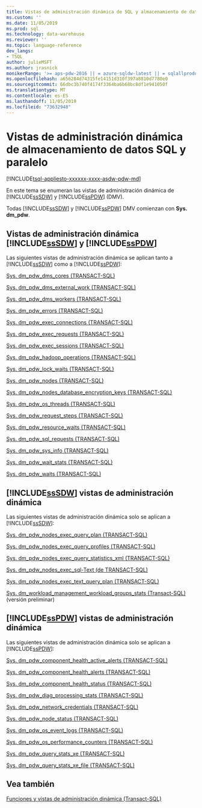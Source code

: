 ```yaml
---
title: Vistas de administración dinámica de SQL y almacenamiento de datos paralelos | Microsoft Docs
ms.custom: ''
ms.date: 11/05/2019
ms.prod: sql
ms.technology: data-warehouse
ms.reviewer: ''
ms.topic: language-reference
dev_langs:
- TSQL
author: julieMSFT
ms.author: jrasnick
monikerRange: '>= aps-pdw-2016 || = azure-sqldw-latest || = sqlallproducts-allversions'
ms.openlocfilehash: a656284d74315fe14151d310f397a8810d7780e0
ms.sourcegitcommit: 66dbc3b740f4174f3364ba6b68bc8df1e941050f
ms.translationtype: MT
ms.contentlocale: es-ES
ms.lasthandoff: 11/05/2019
ms.locfileid: "73632948"
---
```

# <a name="sql-and-parallel-data-warehouse-dynamic-management-views"></a>Vistas de administración dinámica de almacenamiento de datos SQL y paralelo
[!INCLUDE[tsql-appliesto-xxxxxx-xxxx-asdw-pdw-md](../../includes/tsql-appliesto-xxxxxx-xxxx-asdw-pdw-md.md)]

En este tema se enumeran las vistas de administración dinámica de [!INCLUDE[ssSDW](../../includes/sssdw-md.md)] y [!INCLUDE[ssPDW](../../includes/sspdw-md.md)] (DMV).  
  
 Todas [!INCLUDE[ssSDW](../../includes/sssdw-md.md)] y [!INCLUDE[ssPDW](../../includes/sspdw-md.md)] DMV comienzan con **Sys. dm_pdw**.  
  
## <a name="includesssdwincludessssdw-mdmd-and-includesspdwincludessspdw-mdmd-dynamic-management-views"></a>Vistas de administración dinámica [!INCLUDE[ssSDW](../../includes/sssdw-md.md)] y [!INCLUDE[ssPDW](../../includes/sspdw-md.md)]  
 Las siguientes vistas de administración dinámica se aplican tanto a [!INCLUDE[ssSDW](../../includes/sssdw-md.md)] como a [!INCLUDE[ssPDW](../../includes/sspdw-md.md)]:  
  
 [Sys. dm_pdw_dms_cores &#40;TRANSACT-SQL&#41;](../../relational-databases/system-dynamic-management-views/sys-dm-pdw-dms-cores-transact-sql.md)  
  
 [Sys. dm_pdw_dms_external_work &#40;TRANSACT-SQL&#41;](../../relational-databases/system-dynamic-management-views/sys-dm-pdw-dms-external-work-transact-sql.md)  
  
 [Sys. dm_pdw_dms_workers &#40;TRANSACT-SQL&#41;](../../relational-databases/system-dynamic-management-views/sys-dm-pdw-dms-workers-transact-sql.md)  
  
 [Sys. dm_pdw_errors &#40;TRANSACT-SQL&#41;](../../relational-databases/system-dynamic-management-views/sys-dm-pdw-errors-transact-sql.md)  
  
 [Sys. dm_pdw_exec_connections &#40;TRANSACT-SQL&#41;](../../relational-databases/system-dynamic-management-views/sys-dm-pdw-exec-connections-transact-sql.md)  
  
 [Sys. dm_pdw_exec_requests &#40;TRANSACT-SQL&#41;](../../relational-databases/system-dynamic-management-views/sys-dm-pdw-exec-requests-transact-sql.md)  
  
 [Sys. dm_pdw_exec_sessions &#40;TRANSACT-SQL&#41;](../../relational-databases/system-dynamic-management-views/sys-dm-pdw-exec-sessions-transact-sql.md)  
  
 [Sys. dm_pdw_hadoop_operations &#40;TRANSACT-SQL&#41;](../../relational-databases/system-dynamic-management-views/sys-dm-pdw-hadoop-operations-transact-sql.md)  
  
 [Sys. dm_pdw_lock_waits &#40;TRANSACT-SQL&#41;](../../relational-databases/system-dynamic-management-views/sys-dm-pdw-lock-waits-transact-sql.md)  
  
 [Sys. dm_pdw_nodes &#40;TRANSACT-SQL&#41;](../../relational-databases/system-dynamic-management-views/sys-dm-pdw-nodes-transact-sql.md)  
  
 [Sys. dm_pdw_nodes_database_encryption_keys &#40;TRANSACT-SQL&#41;](../../relational-databases/system-dynamic-management-views/sys-dm-pdw-nodes-database-encryption-keys-transact-sql.md)  
  
 [Sys. dm_pdw_os_threads &#40;TRANSACT-SQL&#41;](../../relational-databases/system-dynamic-management-views/sys-dm-pdw-os-threads-transact-sql.md)  
  
 [Sys. dm_pdw_request_steps &#40;TRANSACT-SQL&#41;](../../relational-databases/system-dynamic-management-views/sys-dm-pdw-request-steps-transact-sql.md)  
  
 [Sys. dm_pdw_resource_waits &#40;TRANSACT-SQL&#41;](../../relational-databases/system-dynamic-management-views/sys-dm-pdw-resource-waits-transact-sql.md)  
  
 [Sys. dm_pdw_sql_requests &#40;TRANSACT-SQL&#41;](../../relational-databases/system-dynamic-management-views/sys-dm-pdw-sql-requests-transact-sql.md)  
  
 [Sys. dm_pdw_sys_info &#40;TRANSACT-SQL&#41;](../../relational-databases/system-dynamic-management-views/sys-dm-pdw-sys-info-transact-sql.md)  
  
 [Sys. dm_pdw_wait_stats &#40;TRANSACT-SQL&#41;](../../relational-databases/system-dynamic-management-views/sys-dm-pdw-wait-stats-transact-sql.md)  
  
 [Sys. dm_pdw_waits &#40;TRANSACT-SQL&#41;](../../relational-databases/system-dynamic-management-views/sys-dm-pdw-waits-transact-sql.md)

## <a name="includesssdwincludessssdw-mdmd-dynamic-management-views"></a>[!INCLUDE[ssSDW](../../includes/sssdw-md.md)] vistas de administración dinámica 
 Las siguientes vistas de administración dinámica solo se aplican a [!INCLUDE[ssSDW](../../includes/sssdw-md.md)]:
 
[Sys. dm_pdw_nodes_exec_query_plan &#40;TRANSACT-SQL&#41;](../../relational-databases/system-dynamic-management-views/sys-dm-pdw-nodes-exec-query-plan-transact-sql.md)  

[Sys. dm_pdw_nodes_exec_query_profiles &#40;TRANSACT-SQL&#41;](../../relational-databases/system-dynamic-management-views/sys-dm-pdw-nodes-exec-query-profiles-transact-sql.md)  

[Sys. dm_pdw_nodes_exec_query_statistics_xml &#40;TRANSACT-SQL&#41;](../../relational-databases/system-dynamic-management-views/sys-dm-pdw-nodes-exec-query-statistics-xml-transact-sql.md)  

[Sys. dm_pdw_nodes_exec_sql-Text &#40;de TRANSACT-SQL&#41;](../../relational-databases/system-dynamic-management-views/sys-dm-pdw-nodes-exec-sql-text-transact-sql.md)  

[Sys. dm_pdw_nodes_exec_text_query_plan &#40;TRANSACT-SQL&#41;](../../relational-databases/system-dynamic-management-views/sys-dm-pdw-nodes-exec-text-query-plan-transact-sql.md)

 [Sys. dm_workload_management_workload_groups_stats &#40;Transact-SQL&#41; ](../../relational-databases/system-dynamic-management-views/sys-dm-workload-management-workload-group-stats-transact-sql.md) (versión preliminar)

## <a name="includesspdwincludessspdw-mdmd-dynamic-management-views"></a>[!INCLUDE[ssPDW](../../includes/sspdw-md.md)] vistas de administración dinámica  
 Las siguientes vistas de administración dinámica solo se aplican a [!INCLUDE[ssPDW](../../includes/sspdw-md.md)]:  
  
 [Sys. dm_pdw_component_health_active_alerts &#40;TRANSACT-SQL&#41;](../../relational-databases/system-dynamic-management-views/sys-dm-pdw-component-health-active-alerts-transact-sql.md)  
  
 [Sys. dm_pdw_component_health_alerts &#40;TRANSACT-SQL&#41;](../../relational-databases/system-dynamic-management-views/sys-dm-pdw-component-health-alerts-transact-sql.md)  
  
 [Sys. dm_pdw_component_health_status &#40;TRANSACT-SQL&#41;](../../relational-databases/system-dynamic-management-views/sys-dm-pdw-component-health-status-transact-sql.md)  
  
 [Sys. dm_pdw_diag_processing_stats &#40;TRANSACT-SQL&#41;](../../relational-databases/system-dynamic-management-views/sys-dm-pdw-diag-processing-stats-transact-sql.md)  
  
 [Sys. dm_pdw_network_credentials &#40;TRANSACT-SQL&#41;](../../relational-databases/system-dynamic-management-views/sys-dm-pdw-network-credentials-transact-sql.md)  
  
 [Sys. dm_pdw_node_status &#40;TRANSACT-SQL&#41;](../../relational-databases/system-dynamic-management-views/sys-dm-pdw-node-status-transact-sql.md)  
  
 [Sys. dm_pdw_os_event_logs &#40;TRANSACT-SQL&#41;](../../relational-databases/system-dynamic-management-views/sys-dm-pdw-os-event-logs-transact-sql.md)  
  
 [Sys. dm_pdw_os_performance_counters &#40;TRANSACT-SQL&#41;](../../relational-databases/system-dynamic-management-views/sys-dm-pdw-os-performance-counters-transact-sql.md)  
  
 [Sys. dm_pdw_query_stats_xe &#40;TRANSACT-SQL&#41;](../../relational-databases/system-dynamic-management-views/sys-dm-pdw-query-stats-xe-transact-sql.md)  
  
 [Sys. dm_pdw_query_stats_xe_file &#40;TRANSACT-SQL&#41;](../../relational-databases/system-dynamic-management-views/sys-dm-pdw-query-stats-xe-file-transact-sql.md)  
  
## <a name="see-also"></a>Vea también  
 [Funciones y vistas de administración dinámica &#40;Transact-SQL&#41;](~/relational-databases/system-dynamic-management-views/system-dynamic-management-views.md)  
  
